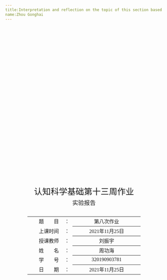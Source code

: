 ```yaml
---
title:Interpretation and reflection on the topic of this section based on Treisman’s paper
name:Zhou Gonghai
---
```


<div class="cover" style="page-break-after:always;font-family:方正公文仿宋;width:100%;height:100%;border:none;margin: 0 auto;text-align:center;">
    <div style="width:60%;margin: 0 auto;height:0;padding-bottom:20%;">
        </br>
        <img src="https://gitee.com/HelloSeason/tuchuang/raw/aa80a8fd967723ef047da39fb7cafa23d6c2e853/header/%E6%A0%87%E5%A4%B4.png" alt="校名" style="width:100%;"/>
    </div>
    </br></br></br></br></br>
    <div style="width:60%;margin: 0 auto;height:0;padding-bottom:40%;">
        <img src="https://gitee.com/HelloSeason/tuchuang/raw/master/header/lzu.svg" alt="校徽" style="width:100%;"/>
	</div>
    </br></br></br></br></br></br></br></br>
    <span style="font-family:华文楷体Bold;text-align:center;font-size:20pt;margin: 10pt auto;line-height:30pt;">认知科学基础第十三周作业</span>
    <p style="text-align:center;font-size:14pt;margin: 0 auto">实验报告 </p>
    </br>
    </br>
    <table style="border:none;text-align:center;width:72%;font-family:仿宋;font-size:14px; margin: 0 auto;">
    <tbody style="font-family:方正公文仿宋;font-size:12pt;">
    	<tr style="font-weight:normal;"> 
    		<td style="width:20%;text-align:right;">题　　目</td>
    		<td style="width:2%">：</td> 
    		<td style="width:40%;font-weight:normal;border-bottom: 1px solid;text-align:center;font-family:华文中宋">第八次作业</td>     </tr>
    	<tr style="font-weight:normal;"> 
    		<td style="width:20%;text-align:right;">上课时间</td>
    		<td style="width:2%">：</td> 
    		<td style="width:40%;font-weight:normal;border-bottom: 1px solid;text-align:center;font-family:华文中宋"> 2021年11月25日</td>     </tr>
    	<tr style="font-weight:normal;"> 
    		<td style="width:20%;text-align:right;">授课教师</td>
    		<td style="width:2%">：</td> 
    		<td style="width:40%;font-weight:normal;border-bottom: 1px solid;text-align:center;font-family:华文中宋">刘振宇</td>     </tr>
    	<tr style="font-weight:normal;"> 
    		<td style="width:20%;text-align:right;">姓　　名</td>
    		<td style="width:2%">：</td> 
    		<td style="width:40%;font-weight:normal;border-bottom: 1px solid;text-align:center;font-family:华文中宋"> 周功海</td>     </tr>
    	<tr style="font-weight:normal;"> 
    		<td style="width:20%;text-align:right;">学　　号</td>
    		<td style="width:2%">：</td> 
    		<td style="width:40%;font-weight:normal;border-bottom: 1px solid;text-align:center;font-family:华文中宋">320190903781 </td>     </tr>
    	<tr style="font-weight:normal;"> 
    		<td style="width:20%;text-align:right;">日　　期</td>
    		<td style="width:2%">：</td> 
    		<td style="width:40%;font-weight:normal;border-bottom: 1px solid;text-align:center;font-family:华文中宋">2021年11月25日</td>     </tr>
    </tbody>              
    </table>
</div>
<!-- 注释语句：导出PDF时会在这里分页 -->

# 基于Treisman所作论文对本节题目的解读与反思

<center><div style='height:2mm;'></div><div style="font-family:华文楷体;font-size:14pt;">周功海，320190903781</div></center>
<center><span style="font-family:华文楷体;font-size:9pt;line-height:9mm">兰州大学信息科学与工程学院</span>
</center>
<div>
<div style="width:52px;float:left; font-family:方正公文黑体;">摘　要：</div> 
<div style="overflow:hidden; font-family:华文楷体;">特征整合理论是由 Anne Treisman 和 Garry Gelade 在 1980 年开发的一种注意力理论，它表明当感知刺激时，特征“早期、自动和并行地记录，而对象被单独识别”，并在处理的后期阶段 . 该理论一直是人类视觉注意力最有影响力的心理学模型之一。 本次参考论文即为A feature-integration theory of attention.</div>
</div>
<div>
<div style="width:52px;float:left; font-family:方正公文黑体;">关键词：</div> 
<div style="overflow:hidden; font-family:华文楷体;">Face recognition model, Arcface,</div>
</div>



# Interpretation and reflection on the topic of this section based on Treisman’s paper

<center><div style='height:2mm;'></div><div style="font-size:14pt;">Zhou Gonghai</div></center>
<center><span style="font-size:9pt;line-height:9mm"><i>School of Information Science and Engineering, Lanzhou University</i></span>
</center>
<div>
<div style="width:82px;float:left;line-height:16pt"><b>Abstract: </b></div> 
<div style="overflow:hidden;line-height:16pt">Feature integration theory is a theory of attention developed in 1980 by Anne Treisman and Garry Gelade that suggests that when perceiving a stimulus, features are "registered early, automatically, and in parallel, while objects are identified separately" and at a later stage in processing. The theory has been one of the most influential psychological models of human visual attention.</div>
</div>
<div>
<div style="width:82px;float:left;line-height:16pt"><b>Key Words: </b></div> 
<div style="overflow:hidden;line-height:16pt">Feature-integration Theory</div>
</div>



<center><font face="Times New Roman" color=black size=5>CONTENTS</font></center>


[toc]

<!-- 注释语句：导出PDF时会在这里分页 -->

## 题目

**1.读Treisman的这篇论文，写阅读报告：她用哪些论据证明了哪些观点？**

![image-20211126194606287](C:/Users/86151/AppData/Roaming/Typora/typora-user-images/image-20211126194606287.png)

## 前言

*There are many kinds of scientific genius­­­—mathematical prowess, technological virtuosity, a naturalist’s keen eye—but perhaps the most impressive is the gift of illuminating a deep phenomenon with a simple and elegant demonstration. Anne Treisman’s experiments on visual search and illusory conjunctions are so low-tech they can be carried out in an intro-psych lecture, so robust that they elicit audible gasps from the students, and so profound that they help explain major features of perception, attention, cognition, neuroanatomy, and consciousness*

— [**Steven Pinker**](https://www.edge.org/memberbio/steven_pinker), *Johnstone Family Professor, Department of Psychology; Harvard University; Author,* Enlightenment Now

以上是心理学家 Steven Pinker 在新作[《Enlightened Now》](http://www.edge.org/anne-treisman-1935-2018)中这么形容本次作业的主角—— Anne Treisman。

<img src="F:/onedrive/OneDrive%20-%20lzu.edu.cn/%E6%A1%8C%E9%9D%A2/Anne-Treisman-1.jpg" alt="Anne-Treisman-1" style="zoom: 60%;" />

安妮·特雷斯曼（Anne Treisman）是世界上最有影响力的认知心理学家之一，是普林斯顿大学 James S. McDonnell 杰出大学心理学教授。40 多年来，她定义了如何选择和整合信息以形成指导人类思想和行动的有意义的对象和记忆的基本问题。她的创造力和洞察力经常挑战研究人员跳出框框思考，超越自己的专业并解决人类认知的难题。她最近的研究兴趣包括物体的视觉感知和注意力的作用、信息在移动和变化物体感知中的整合、知觉学习、物体和事件的视觉记忆以及形状和运动的编码。

*If there ever was a paper that launched a thousand ships it was Anne Treisman's paper with her student Gelade in 1980. With over 6000 citations the paper laid the groundwork for her Feature Integration Theory, the idea that while the brain seemed to automatically divide up aspects of objects into color, shape, motion and so on, it also had to glue them back together in way that we obviously experience as unitary wholes. How does it do that? It was about that time when lots of us were talking about the idea of cognitive neuroscience, the notion that perceptual and cognitive processes could be broken down into component parts and those processes could then be localized in the brain for neuroscientific analysis.*

*Talk is cheap. Treisman actually laid out a careful example on how that might all work. It was this work that gave credibility to the very idea of a cognitive neuroscience. Treisman set an unparalleled standard.*

— [**Michael Gazzaniga**](https://www.edge.org/memberbio/michael_gazzaniga), *Neuroscientist, UC Santa Barbara; Author,* Tales from Both Sides of the Brain

Treisman 于 1989 年入选英国皇家学会，1994 年入选美国国家科学院，1995 年入选美国艺术与科学学院。1996 年，她是第一位获得金脑奖的心理学家。为了表彰她的成就，她于 2013 年 1 月在白宫举行的颁奖典礼上被奥巴马总统授予国家科学奖章。 

以上 [**Michael Gazzaniga**](https://www.edge.org/memberbio/michael_gazzaniga)对Treisman评价中提到“如果有一篇论文能发射一千艘船，那就是 1980 年 Anne Treisman 和她的学生 Gelade 的论文。这篇论文被引用超过 6000 次，为她的特征集成理论奠定了基础，即虽然大脑似乎会自动划分方面将物体转化为颜色、形状、运动等，它还必须以我们明显体验为单一整体的方式将它们粘合在一起。”，教授所说的那篇1980年的文章正是我们今天要分析的大名鼎鼎的《A Feature-integration Theory of Attention》。

## 论文解读：Feature integration theory

**Feature integration theory**是由[Anne Treisman](https://en.wikipedia.org/wiki/Anne_Treisman)和[Garry Gelade](https://en.wikipedia.org/w/index.php?title=Garry_Gelade&action=edit&redlink=1)在 1980 年开发的一种[注意力](https://en.wikipedia.org/wiki/Attention)理论，它表明当感知刺时，特征“早期、自动和并行地记录，而对象被单独识别”，并在处理的后期阶段. 该理论一直是人类视觉[注意力](https://en.wikipedia.org/wiki/Attention)最有影响的[心理学模型](https://en.wikipedia.org/wiki/Cognitive_model)之一。

### Purpose

**该实验旨在测试关于视觉搜索的特征集成理论的两个预测：**

1.通过单个特征维度**弹出**与共存干扰项唯一区分的目标项，并且可以快速找到而不受更多干扰项的（更大）干扰。

2.仅通过特征组合唯一地区别于共存干扰项的目标项需要在空间主图的线性扫描期间注意绑定特征，因此搜索时间应该随着干扰项的数量线性增加。

### Experimental design ideas

参与者看到彩色字母的显示。显示的**大小**不同，即彩色字母的总数。在显示视觉显示之前，要求参与者在显示中搜索由口头描述指定的目标。目标在显示中（所谓的**正面试验**）或不在（所谓的**负面试验）**）。如果他们找到目标，参与者用他们的优势手/书写手按下响应按钮（J 或 F）；如果他们确信目标不在显示屏上，他们会按下与他们的非惯用手相关联的按钮（J 或 F）。参与者被要求尽可能准确和快速。每次试验后，他们都会看到一个反馈屏幕，显示最后一个答案是否正确、最后一次试验的反应时间，以及他们当前正确答案的百分比和迄今为止所有试验的当前平均反应时间。

理论上有两种有趣的条件。在**特征试验**中，参与者寻找一个目标，该目标在单个特征维度（颜色或字母类型）中与所有当前**干扰项**区别开来。在**联合试验**中，目标与所有干扰项共享一个特征（颜色或字母类型），但被区分为唯一同时具有这两个特征的元素。

### Experimental Materials

视觉显示由彩色字母组成。特征试验和连接试验的干扰因素相同，即棕色 T 和绿色 X。显示的大小是 1、5、15 或 30。在正面试验中，目标在显示中，干扰项（如果有的话）由等比例的棕色 T 和绿色 X 组成。在否定试验中，可以随机选择用额外的棕色 T 或额外的绿色 X 填充显示屏。

在特征试验中，参与者被要求搜索蓝色字母或字母 S。因此，任何正面特征试验中的单个目标都是随机选择：(i) 蓝色 T，(ii) 蓝色 X，(iii)一个棕色的 S，或 (iv) 一个绿色的 S。（总是只有一个目标，参与者应该在找到它后立即点击按钮，但参与者不会被告知他们将在下一个目标中寻找蓝色字母审判，而不是字母 S；他们将始终被指示寻找蓝色字母或字母 S。）

在条件试验中，目标始终是绿色 T。

在每个试验中，字母被放置在网格上完全随机的位置。（例如：将整个画布与单元格相关联，根据它们的位置对其进行编号，绘制所需数量的位置（无需替换）并将字母放在那里。）

### Experimental procedure

参与者必须首先回答他们的惯用手是左手还是右手。如果是正确的，他们应该在找到目标后按下按钮 J，否则按下 F。如果他们的惯用手是左手，他们应该用相反的按钮来回应。

解释完任务后，将进行 16 次练习试验，其中已经给出了响应精度和速度的反馈。16 个练习试验是所有 16 个逻辑条件（4 个大小，存在与不存在，连接与特征）的随机混洗。然后有 32 个主要试验，然后是最终的测试后调查。32 次主要试验是对所有 16 种逻辑上可能的条件进行随机洗牌的两次重复。

练习和主要试验完全相同。在每次试验中，参与者都会在**屏幕上**看到一个**暂停屏幕**（只有“暂停”）。通过单击 F、J 或 SPACE（或者，任何按钮），他们进入**“准备”屏幕**并倒计时，从 2 开始，然后在一秒钟后显示 1，然后显示另一个的注视十字第二个显示（画布）接下来将出现的位置的中间。从视觉显示开始测量反应时间。按钮响应后，参与者进入**反馈屏幕**，在那里他们可以查看他们的最后一个答案是否正确以及他们的反应时间。单击按钮后，他们会从**暂停屏幕**开始进入下一轮。

每个试验（实践和主要）都是正面/负面、特征/连接条件的完全随机选择和大小的完全随机选择。

### Experiment summary

本实验的实验目的及需要证明：

1.target items that are uniquely distinguished from co-present distractor items by a single feature dimension **pop-out** and can be found quickly without (larger) interference from a higher number of distractor items.

2.target items that are only uniquely distinguished from co-present distractor items by a conjuction of features require attentional binding of features during a linear scan of the spatial master map, so that search times should be linearly increasing in the number of distractor items.

以上结论成功在本论文中得到验证。

# Reference

[1]Treisman A M, Gelade G. A feature-integration theory of attention[J]. Cognitive psychology, 1980, 12(1): 97-136.

[2]Genzlinger, Neil (13 February 2018). ["Anne Treisman, Who Studied How We Perceive, Dies at 82"]
(https://www.nytimes.com/2018/02/13/obituaries/anne-treisman-who-studied-how-we-perceive-dies-at-82.html). *The New York Times*.

[3]Dean of the Faculty. (2018). [Obituary] Anne Marie Treisman. Retrieved 12 February 2018, from https://dof.princeton.edu/about/clerk-faculty/emeritus/anne-marie-treisman

[4] ["Treisman wins National Medal of Science for psychology research"](https://www.princeton.edu/main/news/archive/S35/72/22Q97/index.xml?section=topstories). Princeton University. 3 January 2013. Retrieved 9 March 2013.

[5] [Wikibooks:Applied History of Psychology/History of Research on Attention](https://en.wikibooks.org/wiki/Applied_History_of_Psychology/History_of_Research_on_Attention)

netsh interface portproxy add v4tov4 listenaddress=0.0.0.0 listenport=2222 connectaddress=[] connectport=[PORT]





